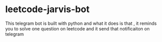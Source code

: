 # leetcode-jarvis-bot
This telegram bot is built with python and what it does is that , it reminds you to solve one question on leetcode and it send that notificaiton on telegram 
